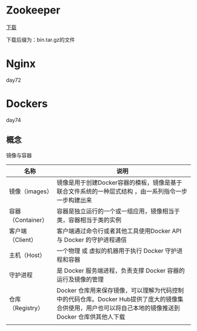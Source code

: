 # Zookeeper

[下载](http://mirror.bit.edu.cn/apache/zookeeper/)

下载后缀为：bin.tar.gz的文件

# Nginx

day72

# Dockers

day74

## 概念

镜像与容器

| 名称              | 说明                                                         |
| ----------------- | ------------------------------------------------------------ |
| 镜像（images）    | 镜像是用于创建Docker容器的模板，镜像是基于联合文件系统的一种层式结构 ，由一系列指令一步一步构建出来 |
| 容器（Container） | 容器是独立运行的一个或一组应用，镜像相当于类，容器相当于类的实例 |
| 客户端（Client）  | 客户端通过命令行或者其他工具使用Docker API 与 Docker 的守护进程通信 |
| 主机（Host）      | 一个物理 或  虚拟的机器用于执行 Docker 守护进程和容器        |
| 守护进程          | 是 Docker 服务端进程，负责支撑 Docker 容器的运行及镜像的管理 |
| 仓库（Registry）  | Docker 仓库用来保存镜像，可以理解为代码控制中的代码仓库。Docker Hub提供了庞大的镜像集合供使用，用户也可以将自己本地的镜像推送到 Docker 仓库供其他人下载 |
|                   |                                                              |

